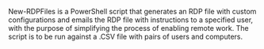 New-RDPFiles is a PowerShell script that generates an RDP file with custom configurations and emails the RDP file with instructions to a specified user, with the purpose of simplifying the process of enabling remote work. The script is to be run against a .CSV file with pairs of users and computers.
